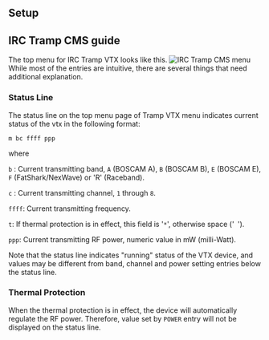 ## Setup

## IRC Tramp CMS guide
The top menu for IRC Tramp VTX looks like this.
![IRC Tramp CMS menu](https://cloud.githubusercontent.com/assets/14850998/21991074/8bd7c464-dc54-11e6-822c-53defecdc915.jpg)
While most of the entries are intuitive, there are several things that need additional explanation.

### Status Line
The status line on the top menu page of Tramp VTX menu indicates current status of the vtx in the following format:

```
m bc ffff ppp
```

where

`b` : Current transmitting band, `A` (BOSCAM A), `B` (BOSCAM B), `E` (BOSCAM E), `F` (FatShark/NexWave) or 'R' (Raceband).

`c` : Current transmitting channel, `1` through `8`.

`ffff`: Current transmitting frequency.

`t`: If thermal protection is in effect, this field is '`*`', otherwise space ('` `').

`ppp`: Current transmitting RF power, numeric value in mW (milli-Watt).

Note that the status line indicates "running" status of the VTX device, and values may be different from band, channel and power setting entries below the status line.

### Thermal Protection
When the thermal protection is in effect, the device will automatically regulate the RF power. Therefore, value set by `POWER` entry will not be displayed on the status line.